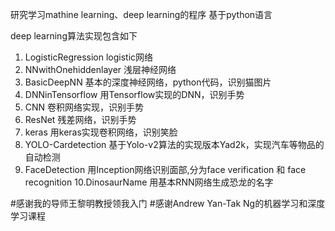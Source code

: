 ﻿研究学习mathine learning、deep learning的程序
基于python语言

deep learning算法实现包含如下

1. LogisticRegression logistic网络
2. NNwithOnehiddenlayer  浅层神经网络
3. BasicDeepNN  基本的深度神经网络，python代码，识别猫图片
4. DNNinTensorflow 用Tensorflow实现的DNN，识别手势
5. CNN 卷积网络实现，识别手势
6. ResNet 残差网络，识别手势
7. keras 用keras实现卷积网络，识别笑脸
8. YOLO-Cardetection 基于Yolo-v2算法的实现版本Yad2k，实现汽车等物品的自动检测
9. FaceDetection 用Inception网络识别面部,分为face verification 和 face recognition
10.DinosaurName 用基本RNN网络生成恐龙的名字


#感谢我的导师王黎明教授领我入门
#感谢Andrew Yan-Tak Ng的机器学习和深度学习课程

